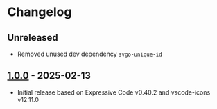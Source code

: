 # Changelog

## Unreleased

- Removed unused dev dependency `svgo-unique-id`

## [1.0.0](https://github.com/xt0rted/expressive-code-file-icons/releases/tag/v1.0.0) - 2025-02-13

- Initial release based on Expressive Code v0.40.2 and vscode-icons v12.11.0
